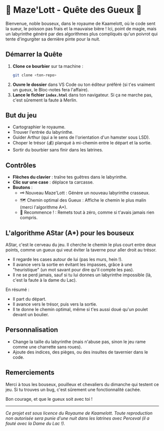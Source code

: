 # 🏰 Maze'Lott - Quête des Gueux 🏰

Bienvenue, noble bouseux, dans le royaume de Kaamelott, où le code sent la sueur, le poisson pas frais et la mauvaise bière ! Ici, point de magie, mais un labyrinthe généré par des algorithmes plus compliqués qu'un poivrot qui tente d'ingurgiter sa dernière pinte pour la nuit.

## Démarrer la Quête

1. **Clone ce bourbier** sur ta machine :
   ```bash
   git clone <ton-repo>
   ```
2. **Ouvre le dossier** dans VS Code ou ton éditeur préféré (si t'es vraiment un gueux, le Bloc-notes fera l'affaire).
3. **Lance le fichier `index.html`** dans ton navigateur. Si ça ne marche pas, c'est sûrement la faute à Merlin.

## But du jeu

- Cartographier le royaume.
- Trouver l'entrée du labyrinthe.
- Guider Arthur (qui a le sens de l'orientation d'un hamster sous LSD).
- Choper le trésor (💰) planqué à mi-chemin entre le départ et la sortie.
- Sortir du bourbier sans finir dans les latrines.

## Contrôles

- **Flèches du clavier** : traîne tes guêtres dans le labyrinthe.
- **Clic sur une case** : déplace ta carcasse.
- **Boutons** :
  - 🗝️ Nouveau Maze'Lott : Génère un nouveau labyrinthe crasseux.
  - 🗺️ Chemin optimal des Gueux : Affiche le chemin le plus malin (merci l'algorithme A\*).
  - 🔄 Recommence ! : Remets tout à zéro, comme si t'avais jamais rien compris.

## L'algorithme AStar (A\*) pour les bouseux

AStar, c'est le cerveau du jeu. Il cherche le chemin le plus court entre deux points, comme un gueux qui veut éviter la taverne pour aller droit au trésor.

- Il regarde les cases autour de lui (pas les murs, hein !).
- Il avance vers la sortie en évitant les impasses, grâce à une "heuristique" (un mot savant pour dire qu'il compte les pas).
- Il ne se perd jamais, sauf si tu lui donnes un labyrinthe impossible (là, c'est la faute à la dame du Lac).

En résumé :

- Il part du départ.
- Il avance vers le trésor, puis vers la sortie.
- Il te donne le chemin optimal, même si t'es aussi doué qu'un poulet devant un boulier.

## Personnalisation

- Change la taille du labyrinthe (mais n'abuse pas, sinon le jeu rame comme une charrette sans roues).
- Ajoute des indices, des pièges, ou des insultes de tavernier dans le code.

## Remerciements

Merci à tous les bouseux, pouilleux et chevaliers du dimanche qui testent ce jeu. Si tu trouves un bug, c'est sûrement une fonctionnalité cachée.

Bon courage, et que le gueux soit avec toi !

---

_Ce projet est sous licence du Royaume de Kaamelott. Toute reproduction non autorisée sera punie d'une nuit dans les latrines avec Perceval (il a fauté avec la Dame du Lac !)._
